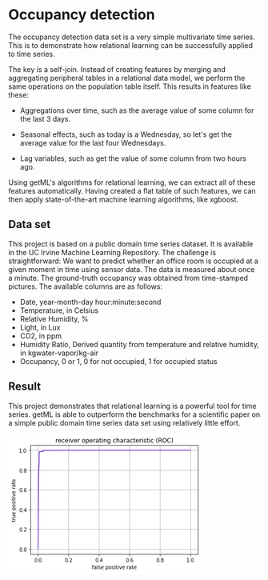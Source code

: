 # Occupancy detection

The occupancy detection data set is a very simple multivariate time series.
This is to demonstrate how relational learning can be successfully applied to
time series.

The key is a self-join. Instead of creating features by merging and aggregating
peripheral tables in a relational data model,  we perform the
same operations on the population table itself. This results in features like
these:

* Aggregations over time, such as the average value of some column for the last 3 days.

* Seasonal effects, such as today is a Wednesday, so let's get the average value for the last four Wednesdays.

* Lag variables, such as get the value of some column from two hours ago.

Using getML's algorithms for relational learning, we can extract all of these
features automatically. Having created a flat table of such features, we can
then apply state-of-the-art machine learning algorithms, like xgboost.


## Data set

This project is based on a public domain time series dataset. It is available
in the UC Irvine Machine Learning Repository. The challenge is straightforward:
We want to predict whether an office room is occupied at a given moment in time
using sensor data. The data is measured about once a minute. The ground-truth
occupancy was obtained from time-stamped pictures. The available columns are
as follows:

* Date, year-month-day hour:minute:second
* Temperature, in Celsius
* Relative Humidity, %
* Light, in Lux
* CO2, in ppm
* Humidity Ratio, Derived quantity from temperature and relative humidity, in kgwater-vapor/kg-air
* Occupancy, 0 or 1, 0 for not occupied, 1 for occupied status

## Result

This project demonstrates that relational learning is a powerful tool for time
series. getML is able to outperform the benchmarks for a scientific paper on a
simple public domain time series data set using relatively little effort.

![](../assets/occupancy_detection/ROC_curve.png)
